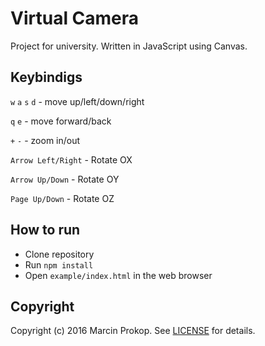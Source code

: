 # Virtual Camera

Project for university. Written in JavaScript using Canvas.

## Keybindigs

`w` `a` `s` `d` - move up/left/down/right

`q` `e` - move forward/back

`+` `-` - zoom in/out

`Arrow Left/Right` - Rotate OX

`Arrow Up/Down` - Rotate OY

`Page Up/Down` - Rotate OZ

## How to run

* Clone repository
* Run `npm install`
* Open `example/index.html` in the web browser

## Copyright
Copyright (c) 2016 Marcin Prokop.
See [LICENSE][] for details.

[license]: LICENSE
